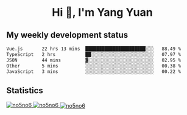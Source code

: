 <h1 align="center">Hi 👋, I'm Yang Yuan</h1>


## My weekly development status
<!--START_SECTION:waka-->

```txt
Vue.js       22 hrs 13 mins  ██████████████████████░░░   88.49 %
TypeScript   2 hrs           ██░░░░░░░░░░░░░░░░░░░░░░░   07.97 %
JSON         44 mins         ▓░░░░░░░░░░░░░░░░░░░░░░░░   02.95 %
Other        5 mins          ░░░░░░░░░░░░░░░░░░░░░░░░░   00.38 %
JavaScript   3 mins          ░░░░░░░░░░░░░░░░░░░░░░░░░   00.22 %
```

<!--END_SECTION:waka-->

## Statistics
<a href="https://github.com/anuraghazra/github-readme-stats">
  <img src="https://github-readme-stats.vercel.app/api/top-langs/?username=no5no6&theme=dracula" alt="no5no6">
</a>
<a href="https://github.com/anuraghazra/github-readme-stats">
  <img src="https://github-readme-stats.vercel.app/api?username=no5no6&show_icons=true&theme=dracula&line_height=40" alt="no5no6">
</a>
<a href="https://github.com/anuraghazra/github-readme-stats">
  <img align="center" src="https://github-readme-streak-stats.herokuapp.com/?user=no5no6&theme=dracula" alt="no5no6" />
</a>